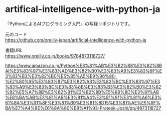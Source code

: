 # artifical-intelligence-with-python-ja
『PythonによるAIプログラミング入門』の写経リポジトリです。  

元のコード  
https://github.com/oreilly-japan/artificial-intelligence-with-python-ja  
  
書籍URL  
https://www.oreilly.co.jp/books/9784873118727/  
  
https://www.amazon.co.jp/Python%E3%81%AB%E3%82%88%E3%82%8BAI%E3%83%97%E3%83%AD%E3%82%B0%E3%83%A9%E3%83%9F%E3%83%B3%E3%82%B0%E5%85%A5%E9%96%80-%E2%80%95%E3%83%87%E3%82%A3%E3%83%BC%E3%83%97%E3%83%A9%E3%83%BC%E3%83%8B%E3%83%B3%E3%82%B0%E3%82%92%E5%A7%8B%E3%82%81%E3%82%8B%E5%89%8D%E3%81%AB%E8%BA%AB%E3%81%AB%E3%81%A4%E3%81%91%E3%81%A6%E3%81%8A%E3%81%8F%E3%81%B9%E3%81%8D15%E3%81%AE%E5%9F%BA%E7%A4%8E%E6%8A%80%E8%A1%93-Prateek-Joshi/dp/4873118727
